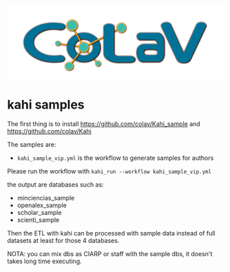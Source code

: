 <center><img src="https://raw.githubusercontent.com/colav/colav.github.io/master/img/Logo.png"/></center>

# kahi samples
The first thing is to install https://github.com/colav/Kahi_sample  and https://github.com/colav/Kahi

The samples are:
* `kahi_sample_vip.yml` is the workflow to generate samples for authors

Please run the workflow with 
`kahi_run --workflow kahi_sample_vip.yml`

the output are databases such as:
* minciencias_sample
* openalex_sample
* scholar_sample
* scienti_sample

Then the ETL with kahi can be processed with sample data instead of full datasets at least for those 4 databases.

NOTA: you can mix dbs as CIARP or staff with the sample dbs, it doesn't takes long time executing.